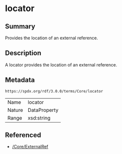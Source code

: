 <!-- Automatically generated by spec-parser v2.3.0 on 2024-07-16T15:00:52.540788+00:00 -->
<!-- SPDX-License-Identifier: Community-Spec-1.0 -->

# locator

## Summary

Provides the location of an external reference.


## Description

A locator provides the location of an external reference.


## Metadata

`https://spdx.org/rdf/3.0.0/terms/Core/locator`


| | |
|---|---|
| Name | locator |
| Nature | DataProperty |
| Range | xsd:string |




## Referenced

- [/Core/ExternalRef](../../Core/Classes/ExternalRef.md)

